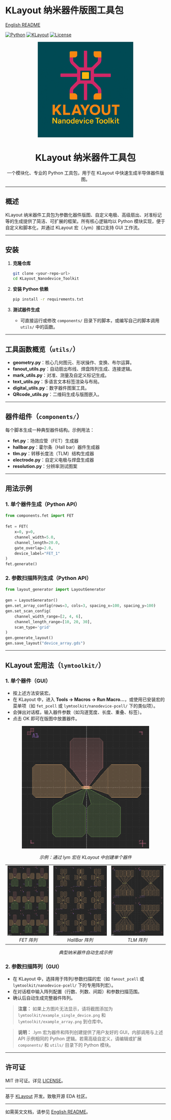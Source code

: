 # KLayout 纳米器件版图工具包

[English README](README.md)

[![Python](https://img.shields.io/badge/Python-3.7+-blue.svg)](https://www.python.org/downloads/)
[![KLayout](https://img.shields.io/badge/KLayout-0.28+-green.svg)](https://www.klayout.de/)
[![License](https://img.shields.io/badge/License-MIT-yellow.svg)](LICENSE)

<p align="center">
  <img src="lymtoolkit/logo.png" alt="KLayout Nanodevice Toolkit Logo" width="300"/>
</p>

<h1 align="center">KLayout 纳米器件工具包</h1>
<p align="center">
  一个模块化、专业的 Python 工具包，用于在 KLayout 中快速生成半导体器件版图。
</p>

---

## 概述

KLayout 纳米器件工具包为参数化器件版图、自定义电极、高级扇出、对准标记等的生成提供了简洁、可扩展的框架。所有核心逻辑均以 Python 模块实现，便于自定义和脚本化，并通过 KLayout 宏（.lym）接口支持 GUI 工作流。

---

## 安装

1. **克隆仓库**
   ```bash
   git clone <your-repo-url>
   cd KLayout_Nanodevice_Toolkit
   ```

2. **安装 Python 依赖**
   ```bash
   pip install -r requirements.txt
   ```

3. **测试器件生成**
   - 可直接运行或修改 `components/` 目录下的脚本，或编写自己的脚本调用 `utils/` 中的函数。

---

## 工具函数概览（`utils/`）

- **geometry.py**：核心几何图元、形状操作、变换、布尔运算。
- **fanout_utils.py**：自动扇出布线、焊盘阵列生成、连接逻辑。
- **mark_utils.py**：对准、测量及自定义标记生成。
- **text_utils.py**：多语言文本标签渲染与布局。
- **digital_utils.py**：数字器件图案工具。
- **QRcode_utils.py**：二维码生成与版图嵌入。

---

## 器件组件（`components/`）

每个脚本生成一种典型器件结构。示例用法：

- **fet.py**：场效应管（FET）生成器
- **hallbar.py**：霍尔条（Hall bar）器件生成器
- **tlm.py**：转移长度法（TLM）结构生成器
- **electrode.py**：自定义电极与焊盘生成器
- **resolution.py**：分辨率测试图案

---

## 用法示例

### 1. 单个器件生成（Python API）

```python
from components.fet import FET

fet = FET(
    x=0, y=0,
    channel_width=5.0,
    channel_length=20.0,
    gate_overlap=2.0,
    device_label="FET_1"
)
fet.generate()
```

### 2. 参数扫描阵列生成（Python API）

```python
from layout_generator import LayoutGenerator

gen = LayoutGenerator()
gen.set_array_config(rows=3, cols=3, spacing_x=100, spacing_y=100)
gen.set_scan_config(
    channel_width_range=[2, 4, 6],
    channel_length_range=[10, 20, 30],
    scan_type='grid'
)
gen.generate_layout()
gen.save_layout("device_array.gds")
```

---

## KLayout 宏用法（`lymtoolkit/`）

### 1. 单个器件（GUI）

- 按上述方法安装宏。
- 在 KLayout 中，进入 **Tools → Macros → Run Macro...**，或使用已安装宏的菜单项（如 `fet_pcell` 或 `lymtoolkit/nanodevice-pcell/` 下的类似项）。
- 会弹出对话框，输入器件参数（如沟道宽度、长度、重叠、标签）。
- 点击 OK 即可在版图中放置器件。

<p align="center">
  <img src="lymtoolkit/singleFET.png" alt="Example: Single Device via Macro" width="400"/>
</p>
<p align="center"><em>示例：通过 lym 宏在 KLayout 中创建单个器件</em></p>

<p align="center">
  <table>
    <tr>
      <td align="center">
        <img src="lymtoolkit/arrayFET.png" alt="FET Array" height="220"/>
        <br/><em>FET 阵列</em>
      </td>
      <td align="center">
        <img src="lymtoolkit/arrayHallBar.png" alt="HallBar Array" height="220"/>
        <br/><em>HallBar 阵列</em>
      </td>
      <td align="center">
        <img src="lymtoolkit/arrayTLM.png" alt="TLM Array" height="220"/>
        <br/><em>TLM 阵列</em>
      </td>
    </tr>
  </table>
</p>
<p align="center"><em>典型纳米器件自动生成示例</em></p>

### 2. 参数扫描阵列（GUI）

- 在 KLayout 中，选择用于阵列/参数扫描的宏（如 `fanout_pcell` 或 `lymtoolkit/nanodevice-pcell/` 下的专用阵列宏）。
- 在对话框中输入阵列配置（行数、列数、间距）和参数扫描范围。
- 确认后自动生成完整器件阵列。

> **注意：** 如果上方图片无法显示，请将截图添加为 <code>lymtoolkit/example_single_device.png</code> 和 <code>lymtoolkit/example_array.png</code> 到仓库中。

> **说明：** .lym 宏为器件和阵列创建提供了用户友好的 GUI，内部调用与上述 API 示例相同的 Python 逻辑。若需高级自定义，请编辑或扩展 `components/` 和 `utils/` 目录下的 Python 模块。

---

## 许可证

MIT 许可证。详见 [LICENSE](LICENSE)。

---

基于 [KLayout](https://www.klayout.de/) 开发。致敬开源 EDA 社区。

---

如需英文文档，请参见 [English README](README.md)。 